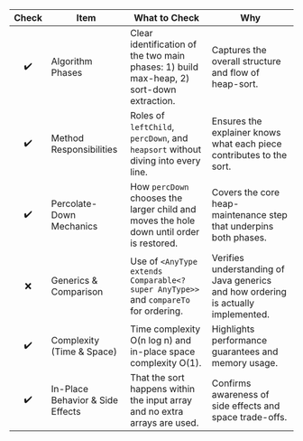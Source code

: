 | Check | Item                             | What to Check                                                                            | Why                                                                               |
| :---: | -------------------------------- | ---------------------------------------------------------------------------------------- | --------------------------------------------------------------------------------- |
|   ✔️  | Algorithm Phases                 | Clear identification of the two main phases: 1) build max-heap, 2) sort-down extraction. | Captures the overall structure and flow of heap-sort.                             |
|   ✔️  | Method Responsibilities          | Roles of `leftChild`, `percDown`, and `heapsort` without diving into every line.         | Ensures the explainer knows what each piece contributes to the sort.              |
|   ✔️  | Percolate-Down Mechanics         | How `percDown` chooses the larger child and moves the hole down until order is restored. | Covers the core heap-maintenance step that underpins both phases.                 |
|   ❌  | Generics & Comparison            | Use of `<AnyType extends Comparable<? super AnyType>>` and `compareTo` for ordering.     | Verifies understanding of Java generics and how ordering is actually implemented. |
|   ✔️  | Complexity (Time & Space)        | Time complexity O(n log n) and in-place space complexity O(1).                           | Highlights performance guarantees and memory usage.                               |
|   ✔️  | In-Place Behavior & Side Effects | That the sort happens within the input array and no extra arrays are used.               | Confirms awareness of side effects and space trade-offs.                          |
